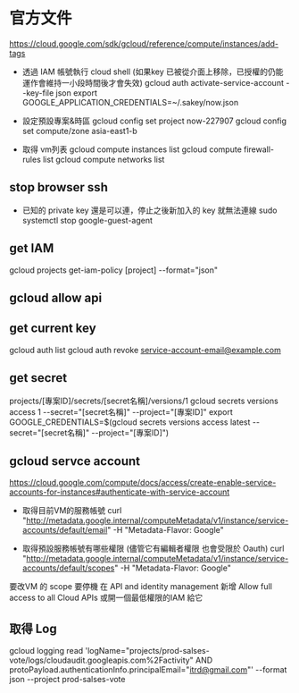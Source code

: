 # 官方文件
https://cloud.google.com/sdk/gcloud/reference/compute/instances/add-tags

* 透過 IAM 帳號執行 cloud shell (如果key 已被從介面上移除，已授權的仍能運作會維持一小段時間後才會失效)
gcloud auth activate-service-account --key-file json
export GOOGLE_APPLICATION_CREDENTIALS=~/.sakey/now.json

* 設定預設專案&時區
gcloud config set project now-227907
gcloud config set compute/zone asia-east1-b

* 取得 vm列表
gcloud compute instances list
gcloud compute firewall-rules list
gcloud compute networks list

## stop browser ssh
* 已知的 private key 還是可以連，停止之後新加入的 key 就無法連線
sudo systemctl stop google-guest-agent

## get IAM
gcloud projects get-iam-policy [project] --format="json"

## gcloud allow api

## get current key 
gcloud auth list
gcloud auth revoke service-account-email@example.com

## get secret 
projects/[專案ID]/secrets/[secret名稱]/versions/1
gcloud secrets versions access 1 --secret="[secret名稱]" --project="[專案ID]"
export GOOGLE_CREDENTIALS=$(gcloud secrets versions access latest --secret="[secret名稱]" --project="[專案ID]")

## gcloud servce account
https://cloud.google.com/compute/docs/access/create-enable-service-accounts-for-instances#authenticate-with-service-account

* 取得目前VM的服務帳號
curl "http://metadata.google.internal/computeMetadata/v1/instance/service-accounts/default/email" -H "Metadata-Flavor: Google"

* 取得預設服務帳號有哪些權限 (儘管它有編輯者權限 也會受限於 Oauth)
curl "http://metadata.google.internal/computeMetadata/v1/instance/service-accounts/default/scopes" -H "Metadata-Flavor: Google"

要改VM 的 scope 要停機
在 API and identity management 新增 Allow full access to all Cloud APIs
或開一個最低權限的IAM 給它

## 取得 Log
gcloud logging read 'logName="projects/prod-salses-vote/logs/cloudaudit.googleapis.com%2Factivity" AND 
protoPayload.authenticationInfo.principalEmail="itrd@gmail.com"' --format json --project prod-salses-vote